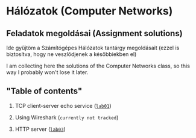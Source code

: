 # Hálózatok (Computer Networks)

## Feladatok megoldásai (Assignment solutions)

Ide gyűjtöm a Számítógépes Hálózatok tantárgy megoldásait (ezzel is biztosítva,
hogy ne veszlődjenek a későbbiekben el)

I am collecting here the solutions of the Computer Networks class, so this way I
probably won't lose it later.

## "Table of contents"

1. TCP client-server echo service ([`lab01`](https://github.com/Lasoloz/computer_networks_assignments/tree/master/lab01))

2. Using Wireshark (`currently not tracked`)

3. HTTP server ([`lab03`](https://github.com/Lasoloz/computer_networks_assignments/tree/master/lab02))
